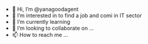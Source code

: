 - 👋 Hi, I’m @yanagoodagent
- 👀 I’m interested in to find a job and comi in IT sector 
- 🌱 I’m currently learning 
- 💞️ I’m looking to collaborate on ...
- 📫 How to reach me ...

<!---
yanagoodagent/yanagoodagent is a ✨ special ✨ repository because its `README.md` (this file) appears on your GitHub profile.
You can click the Preview link to take a look at your changes.
--->
